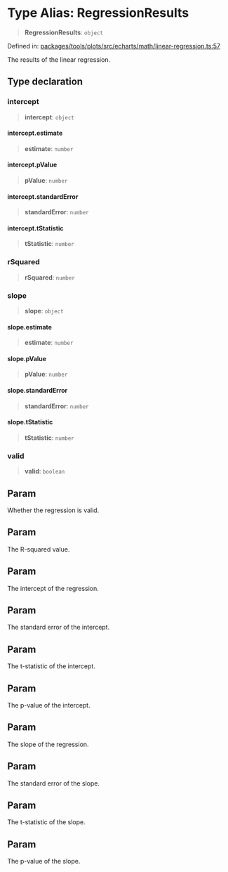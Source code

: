 # Type Alias: RegressionResults

> **RegressionResults**: `object`

Defined in: [packages/tools/plots/src/echarts/math/linear-regression.ts:57](https://github.com/geodaopenjs/openassistant/blob/0a6a7e7306d75a25dc968b3117f04cb7bd613bec/packages/tools/plots/src/echarts/math/linear-regression.ts#L57)

The results of the linear regression.

## Type declaration

### intercept

> **intercept**: `object`

#### intercept.estimate

> **estimate**: `number`

#### intercept.pValue

> **pValue**: `number`

#### intercept.standardError

> **standardError**: `number`

#### intercept.tStatistic

> **tStatistic**: `number`

### rSquared

> **rSquared**: `number`

### slope

> **slope**: `object`

#### slope.estimate

> **estimate**: `number`

#### slope.pValue

> **pValue**: `number`

#### slope.standardError

> **standardError**: `number`

#### slope.tStatistic

> **tStatistic**: `number`

### valid

> **valid**: `boolean`

## Param

Whether the regression is valid.

## Param

The R-squared value.

## Param

The intercept of the regression.

## Param

The standard error of the intercept.

## Param

The t-statistic of the intercept.

## Param

The p-value of the intercept.

## Param

The slope of the regression.

## Param

The standard error of the slope.

## Param

The t-statistic of the slope.

## Param

The p-value of the slope.
